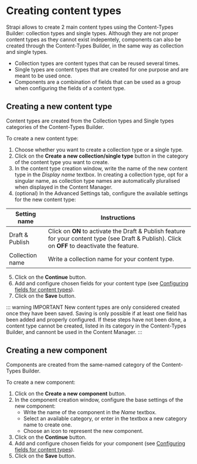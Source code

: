 # Creating content types

Strapi allows to create 2 main content types using the Content-Types Builder: collection types and single types. Although they are not proper content types as they cannot exist indepentely, components can also be created through the Content-Types Builder, in the same way as collection and single types.

- Collection types are content types that can be reused several times.
- Single types are content types that are created for one purpose and are meant to be used once.
- Components are a combination of fields that can be used as a group when configuring the fields of a content type.

## Creating a new content type

Content types are created from the Collection types and Single types categories of the Content-Types Builder.

To create a new content type:

1. Choose whether you want to create a collection type or a single type.
2. Click on the **Create a new collection/single type** button in the category of the content type you want to create.
3. In the content type creation window, write the name of the new content type in the *Display name* textbox. In creating a collection type, opt for a singular name, as collection type names are automatically pluralised when displayed in the Content Manager.
4. (optional) In the Advanced Settings tab, configure the available settings for the new content type:

| Setting name    | Instructions                                                                                                                                     |
|-----------------|--------------------------------------------------------------------------------------------------------------------------------------------------|
| Draft & Publish | Click on **ON** to activate the Draft & Publish feature for your content type (see Draft & Publish). Click on **OFF** to deactivate the feature. |
| Collection name | Write a collection name for your content type.                                                                                                   |

5. Click on the **Continue** button.
6. Add and configure chosen fields for your content type (see [Configuring fields for content types](/user-docs/latest/content-manager/configuring-fields-content-type)).
7. Click on the **Save** button.

::: warning IMPORTANT
New content types are only considered created once they have been saved. Saving is only possible if at least one field has been added and properly configured. If these steps have not been done, a content type cannot be created, listed in its category in the Content-Types Builder, and cannont be used in the Content Manager.
:::

## Creating a new component

Components are created from the same-named category of the Content-Types Builder.

To create a new component:

1. Click on the **Create a new component** button.
2. In the component creation window, configure the base settings of the new component:
   - Write the name of the component in the *Name* textbox.
   - Select an available category, or enter in the textbox a new category name to create one.
   - Choose an icon to represent the new component.
3. Click on the **Continue** button.
4. Add and configure chosen fields for your component (see [Configuring fields for content types](/user-docs/latest/content-manager/configuring-fields-content-type)).
5. Click on the **Save** button.